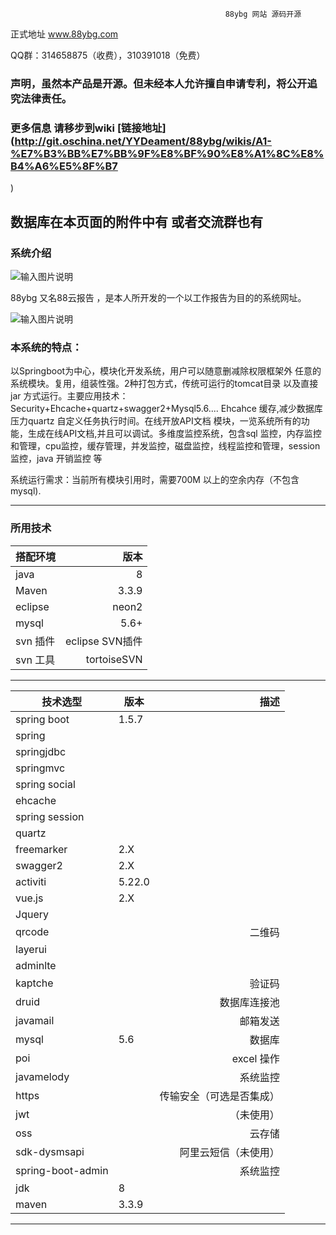                                                     88ybg 网站 源码开源
正式地址 www.88ybg.com

QQ群：314658875（收费），310391018（免费）

###  声明，虽然本产品是开源。但未经本人允许擅自申请专利，将公开追究法律责任。

### 更多信息 请移步到wiki [链接地址](http://git.oschina.net/YYDeament/88ybg/wikis/A1-%E7%B3%BB%E7%BB%9F%E8%BF%90%E8%A1%8C%E8%B4%A6%E5%8F%B7
)





 数据库在本页面的附件中有 或者交流群也有
-------------------------------------------------------------------------------------------------------
### 系统介绍

![输入图片说明](https://git.oschina.net/uploads/images/2017/0917/222127_cef2a748_880593.png "云系统(7).png")

88ybg 又名88云报告 ，是本人所开发的一个以工作报告为目的的系统网址。


![输入图片说明](https://git.oschina.net/uploads/images/2017/0917/222625_e0a53f72_880593.png "框架(1).png")

### 本系统的特点：

以Springboot为中心，模块化开发系统，用户可以随意删减除权限框架外 任意的系统模块。复用，组装性强。2种打包方式，传统可运行的tomcat目录 以及直接jar 方式运行。主要应用技术：Security+Ehcache+quartz+swagger2+Mysql5.6.... Ehcahce 缓存,减少数据库压力quartz 自定义任务执行时间。在线开放API文档 模块，一览系统所有的功能，生成在线API文档,并且可以调试。多维度监控系统，包含sql 监控，内存监控和管理，cpu监控，缓存管理，并发监控，磁盘监控，线程监控和管理，session监控，java 开销监控 等


系统运行需求：当前所有模块引用时，需要700M 以上的空余内存（不包含mysql).

-----------------------------------------------------------------------------------------------------------------

### 所用技术



| 搭配环境      | 版本 |
| --------- | -----:|
| java  | 8 |
| Maven     |   3.3.9 |
| eclipse      |    neon2 |
| mysql |    5.6+|
| svn 插件 | eclipse SVN插件  |
| svn 工具 | tortoiseSVN  |


--------------------------------------------

| 技术选型      | 版本 |  描述 |
| ---------   | -----  | -----:|
| spring boot    | 1.5.7 | |
| spring         |    | |
| springjdbc    |    | |
| springmvc    |    | |
|  spring social       |    | |
| ehcache |   | |
| spring session | | |
| quartz| | |
| freemarker | 2.X| |
| swagger2| 2.X| |
| activiti| 5.22.0 | |
| vue.js| 2.X| |
| Jquery|   | |
| qrcode|   | 二维码|
| layerui|   | |
| adminlte|   | |
| kaptche|   | 验证码|
| druid|   | 数据库连接池|
| javamail|   | 邮箱发送|
| mysql|  5.6 | 数据库|
| poi|  | excel 操作|
| javamelody|  | 系统监控|
| https|  | 传输安全（可选是否集成）|
| jwt|  | （未使用）|
| oss|  | 云存储|
| sdk-dysmsapi |  | 阿里云短信（未使用）|
| spring-boot-admin |  | 系统监控|
| jdk       |  8 | |
| maven      |  3.3.9 | | 


--------------------------------------------
